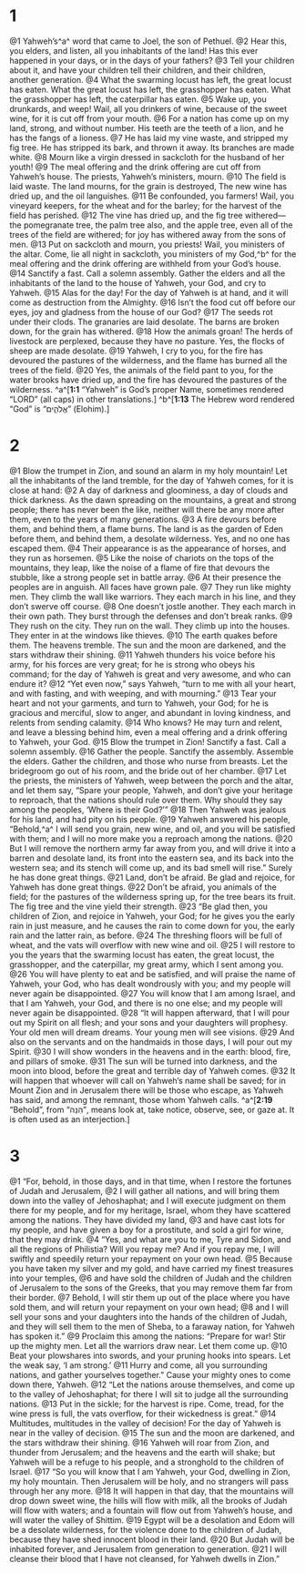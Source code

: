 # 1 
@1 Yahweh’s^a^ word that came to Joel, the son of Pethuel. 
@2 Hear this, you elders, and listen, all you inhabitants of the land! Has this ever happened in your days, or in the days of your fathers? 
@3 Tell your children about it, and have your children tell their children, and their children, another generation. 
@4 What the swarming locust has left, the great locust has eaten. What the great locust has left, the grasshopper has eaten. What the grasshopper has left, the caterpillar has eaten. 
@5 Wake up, you drunkards, and weep! Wail, all you drinkers of wine, because of the sweet wine, for it is cut off from your mouth. 
@6 For a nation has come up on my land, strong, and without number. His teeth are the teeth of a lion, and he has the fangs of a lioness. 
@7 He has laid my vine waste, and stripped my fig tree. He has stripped its bark, and thrown it away. Its branches are made white. 
@8 Mourn like a virgin dressed in sackcloth for the husband of her youth! 
@9 The meal offering and the drink offering are cut off from Yahweh’s house. The priests, Yahweh’s ministers, mourn. 
@10 The field is laid waste. The land mourns, for the grain is destroyed, The new wine has dried up, and the oil languishes. 
@11 Be confounded, you farmers! Wail, you vineyard keepers, for the wheat and for the barley; for the harvest of the field has perished. 
@12 The vine has dried up, and the fig tree withered— the pomegranate tree, the palm tree also, and the apple tree, even all of the trees of the field are withered; for joy has withered away from the sons of men. 
@13 Put on sackcloth and mourn, you priests! Wail, you ministers of the altar. Come, lie all night in sackcloth, you ministers of my God,^b^ for the meal offering and the drink offering are withheld from your God’s house. 
@14 Sanctify a fast. Call a solemn assembly. Gather the elders and all the inhabitants of the land to the house of Yahweh, your God, and cry to Yahweh. 
@15 Alas for the day! For the day of Yahweh is at hand, and it will come as destruction from the Almighty. 
@16 Isn’t the food cut off before our eyes, joy and gladness from the house of our God? 
@17 The seeds rot under their clods. The granaries are laid desolate. The barns are broken down, for the grain has withered. 
@18 How the animals groan! The herds of livestock are perplexed, because they have no pasture. Yes, the flocks of sheep are made desolate. 
@19 Yahweh, I cry to you, for the fire has devoured the pastures of the wilderness, and the flame has burned all the trees of the field. 
@20 Yes, the animals of the field pant to you, for the water brooks have dried up, and the fire has devoured the pastures of the wilderness. 
^a^[**1:1** “Yahweh” is God’s proper Name, sometimes rendered “LORD” (all caps) in other translations.] ^b^[**1:13** The Hebrew word rendered “God” is “אֱלֹהִ֑ים” (Elohim).]

# 2 
@1 Blow the trumpet in Zion, and sound an alarm in my holy mountain! Let all the inhabitants of the land tremble, for the day of Yahweh comes, for it is close at hand: 
@2 A day of darkness and gloominess, a day of clouds and thick darkness. As the dawn spreading on the mountains, a great and strong people; there has never been the like, neither will there be any more after them, even to the years of many generations. 
@3 A fire devours before them, and behind them, a flame burns. The land is as the garden of Eden before them, and behind them, a desolate wilderness. Yes, and no one has escaped them. 
@4 Their appearance is as the appearance of horses, and they run as horsemen. 
@5 Like the noise of chariots on the tops of the mountains, they leap, like the noise of a flame of fire that devours the stubble, like a strong people set in battle array. 
@6 At their presence the peoples are in anguish. All faces have grown pale. 
@7 They run like mighty men. They climb the wall like warriors. They each march in his line, and they don’t swerve off course. 
@8 One doesn’t jostle another. They each march in their own path. They burst through the defenses and don’t break ranks. 
@9 They rush on the city. They run on the wall. They climb up into the houses. They enter in at the windows like thieves. 
@10 The earth quakes before them. The heavens tremble. The sun and the moon are darkened, and the stars withdraw their shining. 
@11 Yahweh thunders his voice before his army, for his forces are very great; for he is strong who obeys his command; for the day of Yahweh is great and very awesome, and who can endure it? 
@12 “Yet even now,” says Yahweh, “turn to me with all your heart, and with fasting, and with weeping, and with mourning.” 
@13 Tear your heart and not your garments, and turn to Yahweh, your God; for he is gracious and merciful, slow to anger, and abundant in loving kindness, and relents from sending calamity. 
@14 Who knows? He may turn and relent, and leave a blessing behind him, even a meal offering and a drink offering to Yahweh, your God. 
@15 Blow the trumpet in Zion! Sanctify a fast. Call a solemn assembly. 
@16 Gather the people. Sanctify the assembly. Assemble the elders. Gather the children, and those who nurse from breasts. Let the bridegroom go out of his room, and the bride out of her chamber. 
@17 Let the priests, the ministers of Yahweh, weep between the porch and the altar, and let them say, “Spare your people, Yahweh, and don’t give your heritage to reproach, that the nations should rule over them. Why should they say among the peoples, ‘Where is their God?’” 
@18 Then Yahweh was jealous for his land, and had pity on his people. 
@19 Yahweh answered his people, “Behold,^a^ I will send you grain, new wine, and oil, and you will be satisfied with them; and I will no more make you a reproach among the nations. 
@20 But I will remove the northern army far away from you, and will drive it into a barren and desolate land, its front into the eastern sea, and its back into the western sea; and its stench will come up, and its bad smell will rise.” Surely he has done great things. 
@21 Land, don’t be afraid. Be glad and rejoice, for Yahweh has done great things. 
@22 Don’t be afraid, you animals of the field; for the pastures of the wilderness spring up, for the tree bears its fruit. The fig tree and the vine yield their strength. 
@23 “Be glad then, you children of Zion, and rejoice in Yahweh, your God; for he gives you the early rain in just measure, and he causes the rain to come down for you, the early rain and the latter rain, as before. 
@24 The threshing floors will be full of wheat, and the vats will overflow with new wine and oil. 
@25 I will restore to you the years that the swarming locust has eaten, the great locust, the grasshopper, and the caterpillar, my great army, which I sent among you. 
@26 You will have plenty to eat and be satisfied, and will praise the name of Yahweh, your God, who has dealt wondrously with you; and my people will never again be disappointed. 
@27 You will know that I am among Israel, and that I am Yahweh, your God, and there is no one else; and my people will never again be disappointed. 
@28 “It will happen afterward, that I will pour out my Spirit on all flesh; and your sons and your daughters will prophesy. Your old men will dream dreams. Your young men will see visions. 
@29 And also on the servants and on the handmaids in those days, I will pour out my Spirit. 
@30 I will show wonders in the heavens and in the earth: blood, fire, and pillars of smoke. 
@31 The sun will be turned into darkness, and the moon into blood, before the great and terrible day of Yahweh comes. 
@32 It will happen that whoever will call on Yahweh’s name shall be saved; for in Mount Zion and in Jerusalem there will be those who escape, as Yahweh has said, and among the remnant, those whom Yahweh calls. 
^a^[**2:19** “Behold”, from “הִנֵּה”, means look at, take notice, observe, see, or gaze at. It is often used as an interjection.]

# 3 
@1 “For, behold, in those days, and in that time, when I restore the fortunes of Judah and Jerusalem, 
@2 I will gather all nations, and will bring them down into the valley of Jehoshaphat; and I will execute judgment on them there for my people, and for my heritage, Israel, whom they have scattered among the nations. They have divided my land, 
@3 and have cast lots for my people, and have given a boy for a prostitute, and sold a girl for wine, that they may drink. 
@4 “Yes, and what are you to me, Tyre and Sidon, and all the regions of Philistia? Will you repay me? And if you repay me, I will swiftly and speedily return your repayment on your own head. 
@5 Because you have taken my silver and my gold, and have carried my finest treasures into your temples, 
@6 and have sold the children of Judah and the children of Jerusalem to the sons of the Greeks, that you may remove them far from their border. 
@7 Behold, I will stir them up out of the place where you have sold them, and will return your repayment on your own head; 
@8 and I will sell your sons and your daughters into the hands of the children of Judah, and they will sell them to the men of Sheba, to a faraway nation, for Yahweh has spoken it.” 
@9 Proclaim this among the nations: “Prepare for war! Stir up the mighty men. Let all the warriors draw near. Let them come up. 
@10 Beat your plowshares into swords, and your pruning hooks into spears. Let the weak say, ‘I am strong.’ 
@11 Hurry and come, all you surrounding nations, and gather yourselves together.” Cause your mighty ones to come down there, Yahweh. 
@12 “Let the nations arouse themselves, and come up to the valley of Jehoshaphat; for there I will sit to judge all the surrounding nations. 
@13 Put in the sickle; for the harvest is ripe. Come, tread, for the wine press is full, the vats overflow, for their wickedness is great.” 
@14 Multitudes, multitudes in the valley of decision! For the day of Yahweh is near in the valley of decision. 
@15 The sun and the moon are darkened, and the stars withdraw their shining. 
@16 Yahweh will roar from Zion, and thunder from Jerusalem; and the heavens and the earth will shake; but Yahweh will be a refuge to his people, and a stronghold to the children of Israel. 
@17 “So you will know that I am Yahweh, your God, dwelling in Zion, my holy mountain. Then Jerusalem will be holy, and no strangers will pass through her any more. 
@18 It will happen in that day, that the mountains will drop down sweet wine, the hills will flow with milk, all the brooks of Judah will flow with waters; and a fountain will flow out from Yahweh’s house, and will water the valley of Shittim. 
@19 Egypt will be a desolation and Edom will be a desolate wilderness, for the violence done to the children of Judah, because they have shed innocent blood in their land. 
@20 But Judah will be inhabited forever, and Jerusalem from generation to generation. 
@21 I will cleanse their blood that I have not cleansed, for Yahweh dwells in Zion.” 